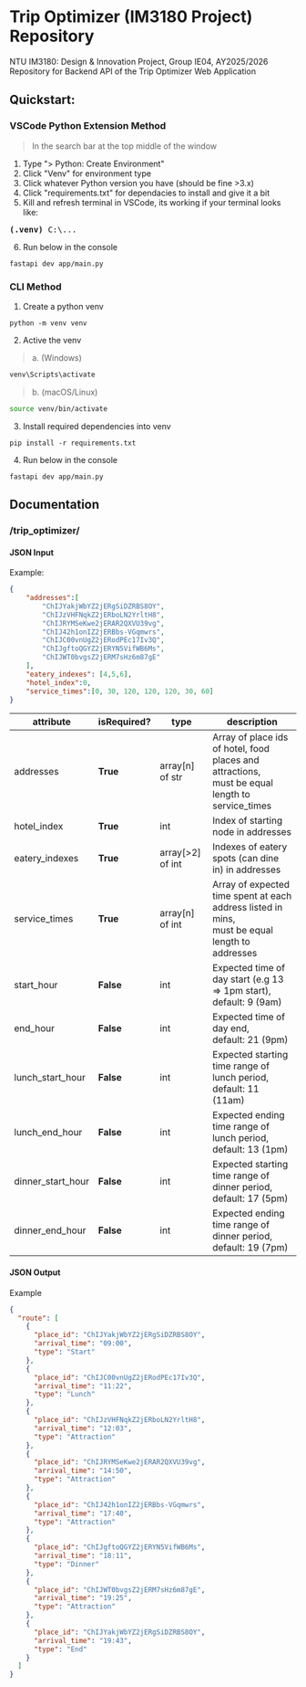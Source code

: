 # Trip Optimizer (IM3180 Project) Repository
NTU IM3180: Design &amp; Innovation Project, Group IE04, AY2025/2026  
Repository for Backend API of the Trip Optimizer Web Application

## Quickstart:

### VSCode Python Extension Method
> In the search bar at the top middle of the window
1. Type "\> Python: Create Environment"
2. Click "Venv" for environment type
3. Click whatever Python version you have (should be fine >3.x)
4. Click "requirements.txt" for dependacies to install and give it a bit
5. Kill and refresh terminal in VSCode, its working if your terminal looks like:
<pre><b>(.venv)</b> C:\...</pre>
6. Run below in the console
```
fastapi dev app/main.py
``` 

### CLI Method
1. Create a python venv  
```
python -m venv venv
```

2. Active the venv
> a. (Windows)  
```cmd
venv\Scripts\activate
```
> b. (macOS/Linux)
```bash
source venv/bin/activate
```

3. Install required dependencies into venv  
```
pip install -r requirements.txt
```

4. Run below in the console
```
fastapi dev app/main.py
``` 


## Documentation

### /trip_optimizer/
#### JSON Input
Example:
```json
{
    "addresses":[
        "ChIJYakjWbYZ2jERgSiDZRBS8OY",
        "ChIJzVHFNqkZ2jERboLN2YrltH8",
        "ChIJRYMSeKwe2jERAR2QXVU39vg",
        "ChIJ42h1onIZ2jERBbs-VGqmwrs",
        "ChIJC00vnUgZ2jERodPEc17Iv3Q",
        "ChIJgftoQGYZ2jERYN5VifWB6Ms",
        "ChIJWT0bvgsZ2jERM7sHz6m87gE"
    ], 
    "eatery_indexes": [4,5,6],
    "hotel_index":0, 
    "service_times":[0, 30, 120, 120, 120, 30, 60]
}
```
| attribute         | isRequired? | type            | description                                                                                        |
|-------------------|-------------|-----------------|----------------------------------------------------------------------------------------------------|
| addresses         | **True**    | array[n] of str | Array of place ids of hotel, food places and attractions, <br>must be equal length to service_times                             |
| hotel_index       | **True**    | int             | Index of  starting node in addresses                                                                           |
| eatery_indexes    | **True**    | array[>2] of int| Indexes of eatery spots (can dine in) in addresses                                                                           |
| service_times     | **True**    | array[n] of int | Array of expected time spent at each address listed in mins, <br>must be equal length to addresses |
| start_hour        | **False**   | int             | Expected time of day start (e.g 13 => 1pm start), <br>default: 9 (9am)                             |
| end_hour          | **False**   | int             | Expected time of day end, <br>default: 21 (9pm)                                                    |
| lunch_start_hour  | **False**   | int             | Expected starting time range of lunch period, <br>default: 11 (11am)                               |
| lunch_end_hour    | **False**   | int             | Expected ending time range of lunch period, <br>default: 13 (1pm)                                  |
| dinner_start_hour | **False**   | int             | Expected starting time range of dinner period, <br>default: 17 (5pm)                               |
| dinner_end_hour   | **False**   | int             | Expected ending time range of dinner period, default: 19 (7pm)                                     |


#### JSON Output
Example
```json
{
  "route": [
    {
      "place_id": "ChIJYakjWbYZ2jERgSiDZRBS8OY",
      "arrival_time": "09:00",
      "type": "Start"
    },
    {
      "place_id": "ChIJC00vnUgZ2jERodPEc17Iv3Q",
      "arrival_time": "11:22",
      "type": "Lunch"
    },
    {
      "place_id": "ChIJzVHFNqkZ2jERboLN2YrltH8",
      "arrival_time": "12:03",
      "type": "Attraction"
    },
    {
      "place_id": "ChIJRYMSeKwe2jERAR2QXVU39vg",
      "arrival_time": "14:50",
      "type": "Attraction"
    },
    {
      "place_id": "ChIJ42h1onIZ2jERBbs-VGqmwrs",
      "arrival_time": "17:40",
      "type": "Attraction"
    },
    {
      "place_id": "ChIJgftoQGYZ2jERYN5VifWB6Ms",
      "arrival_time": "18:11",
      "type": "Dinner"
    },
    {
      "place_id": "ChIJWT0bvgsZ2jERM7sHz6m87gE",
      "arrival_time": "19:25",
      "type": "Attraction"
    },
    {
      "place_id": "ChIJYakjWbYZ2jERgSiDZRBS8OY",
      "arrival_time": "19:43",
      "type": "End"
    }
  ]
}
```
